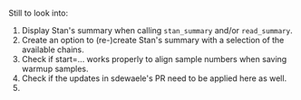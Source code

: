 Still to look into:

1. Display Stan's summary when calling `stan_summary` and/or `read_summary`.
2. Create an option to (re-)create Stan's summary with a selection of the available chains.
3. Check if start=... works properly to align sample numbers when saving warmup samples.
4. Check if the updates in sdewaele's PR need to be applied here as well.
5.
